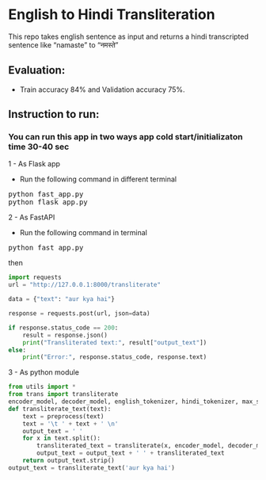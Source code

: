 # English to Hindi Transliteration
This repo takes english sentence as input and returns a hindi transcripted sentence like “namaste” to “नमस्ते” 

## Evaluation:
- Train accuracy 84% and Validation accuracy 75%.

## Instruction to run:
### You can run this app in two ways app cold start/initializaton time 30-40 sec
1 - As Flask app
- Run the following command in different terminal

<pre>
python fast_app.py
python flask_app.py
</pre>

2 - As FastAPI
- Run the following command in terminal
<pre>
python fast_app.py
</pre>
then 
```python
import requests
url = "http://127.0.0.1:8000/transliterate"

data = {"text": "aur kya hai"}

response = requests.post(url, json=data)

if response.status_code == 200:
    result = response.json()
    print("Transliterated text:", result["output_text"])
else:
    print("Error:", response.status_code, response.text)
```

3 - As python module
```python
from utils import *
from trans import transliterate
encoder_model, decoder_model, english_tokenizer, hindi_tokenizer, max_sequence_length = model_init()
def transliterate_text(text):
    text = preprocess(text)
    text = '\t ' + text + ' \n'
    output_text = ' '
    for x in text.split():
        transliterated_text = transliterate(x, encoder_model, decoder_model, english_tokenizer, hindi_tokenizer, max_sequence_length)
        output_text = output_text + ' ' + transliterated_text
    return output_text.strip()
output_text = transliterate_text('aur kya hai')
```
